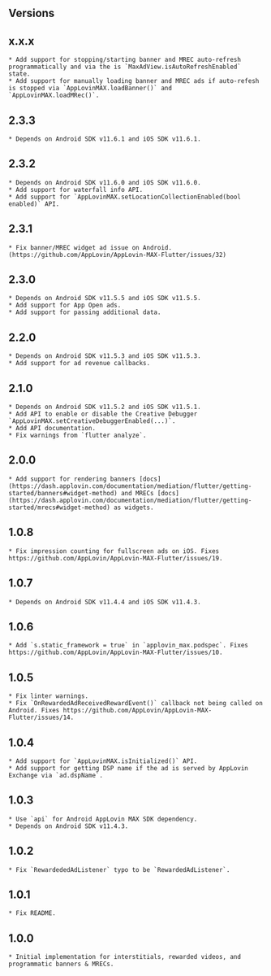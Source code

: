 ## Versions

## x.x.x
    * Add support for stopping/starting banner and MREC auto-refresh programmatically and via the is `MaxAdView.isAutoRefreshEnabled` state.
    * Add support for manually loading banner and MREC ads if auto-refesh is stopped via `AppLovinMAX.loadBanner()` and `AppLovinMAX.loadMRec()`.
## 2.3.3
    * Depends on Android SDK v11.6.1 and iOS SDK v11.6.1.
## 2.3.2
    * Depends on Android SDK v11.6.0 and iOS SDK v11.6.0.
    * Add support for waterfall info API.
    * Add support for `AppLovinMAX.setLocationCollectionEnabled(bool enabled)` API.
## 2.3.1
    * Fix banner/MREC widget ad issue on Android. (https://github.com/AppLovin/AppLovin-MAX-Flutter/issues/32)
## 2.3.0
    * Depends on Android SDK v11.5.5 and iOS SDK v11.5.5.
    * Add support for App Open ads.
    * Add support for passing additional data.
## 2.2.0
    * Depends on Android SDK v11.5.3 and iOS SDK v11.5.3.
    * Add support for ad revenue callbacks.
## 2.1.0
    * Depends on Android SDK v11.5.2 and iOS SDK v11.5.1.
    * Add API to enable or disable the Creative Debugger `AppLovinMAX.setCreativeDebuggerEnabled(...)`.
    * Add API documentation.
    * Fix warnings from `flutter analyze`.
## 2.0.0
    * Add support for rendering banners [docs](https://dash.applovin.com/documentation/mediation/flutter/getting-started/banners#widget-method) and MRECs [docs](https://dash.applovin.com/documentation/mediation/flutter/getting-started/mrecs#widget-method) as widgets.
## 1.0.8
    * Fix impression counting for fullscreen ads on iOS. Fixes https://github.com/AppLovin/AppLovin-MAX-Flutter/issues/19.
## 1.0.7
    * Depends on Android SDK v11.4.4 and iOS SDK v11.4.3.
## 1.0.6
    * Add `s.static_framework = true` in `applovin_max.podspec`. Fixes https://github.com/AppLovin/AppLovin-MAX-Flutter/issues/10.
## 1.0.5
    * Fix linter warnings.
    * Fix `OnRewardedAdReceivedRewardEvent()` callback not being called on Android. Fixes https://github.com/AppLovin/AppLovin-MAX-Flutter/issues/14.
## 1.0.4
    * Add support for `AppLovinMAX.isInitialized()` API.
    * Add support for getting DSP name if the ad is served by AppLovin Exchange via `ad.dspName`.
## 1.0.3
    * Use `api` for Android AppLovin MAX SDK dependency.
    * Depends on Android SDK v11.4.3. 
## 1.0.2
    * Fix `RewardededAdListener` typo to be `RewardedAdListener`.
## 1.0.1
    * Fix README.
## 1.0.0
    * Initial implementation for interstitials, rewarded videos, and programmatic banners & MRECs.

